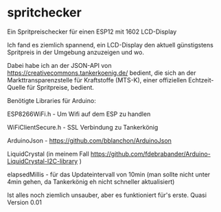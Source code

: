 # spritchecker
Ein Spritpreischecker für einen ESP12 mit 1602 LCD-Display 

Ich fand es ziemlich spannend, ein LCD-Display den aktuell günstigstens Spritpreis in der Umgebung anzuzeigen und wo.

Dabei habe ich an der JSON-API von https://creativecommons.tankerkoenig.de/ bedient, die sich an der Markttransparenzstelle für Kraftstoffe (MTS-K), einer offiziellen Echtzeit-Quelle für Spritpreise, bedient.

Benötigte Libraries für Arduino:

ESP8266WiFi.h - Um Wifi auf dem ESP zu handlen

WiFiClientSecure.h - SSL Verbindung zu Tankerkönig

ArduinoJson - https://github.com/bblanchon/ArduinoJson

LiquidCrystal (in meinem Fall https://github.com/fdebrabander/Arduino-LiquidCrystal-I2C-library )

elapsedMillis - für das Updateintervall von 10min (man sollte nicht unter 4min gehen, da Tankerkönig eh nicht schneller aktualisiert)


Ist alles noch ziemlich unsauber, aber es funktioniert für's erste. Quasi Version 0.01



